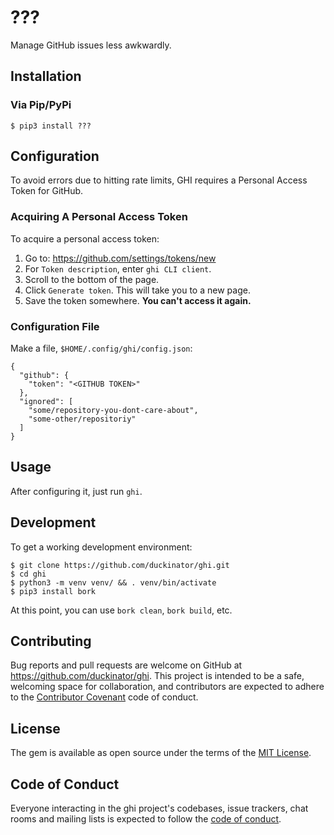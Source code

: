 # ??? <!--[![Build Status][build-status-link]][build-status-img]-->

Manage GitHub issues less awkwardly.

[build-status-link]: https://api.cirrus-ci.com/github/duckinator/emanate.svg
[build-status-img]: https://cirrus-ci.com/github/duckinator/emanate

## Installation

### Via Pip/PyPi

```
$ pip3 install ???
```

<!--
### Via DNF (Fedora 29 only)

If you're on Fedora 29, the [Puppy Technology](https://puppy.technology/)
RPM repository contains the latest package for ???.

```
$ dnf install https://rpm.puppy.technology/repo.rpm
$ dnf install ??? -\-refresh
```
-->

## Configuration

To avoid errors due to hitting rate limits, GHI requires a Personal
Access Token for GitHub.

### Acquiring A Personal Access Token

To acquire a personal access token:

1. Go to: https://github.com/settings/tokens/new
2. For `Token description`, enter `ghi CLI client`.
3. Scroll to the bottom of the page.
4. Click `Generate token`. This will take you to a new page.
5. Save the token somewhere. **You can't access it again.**

### Configuration File

Make a file, `$HOME/.config/ghi/config.json`:

```
{
  "github": {
    "token": "<GITHUB TOKEN>"
  },
  "ignored": [
    "some/repository-you-dont-care-about",
    "some-other/repositoriy"
  ]
}
```

## Usage

After configuring it, just run `ghi`.

## Development

To get a working development environment:

```
$ git clone https://github.com/duckinator/ghi.git
$ cd ghi
$ python3 -m venv venv/ && . venv/bin/activate
$ pip3 install bork
```

At this point, you can use `bork clean`, `bork build`, etc.

## Contributing

Bug reports and pull requests are welcome on GitHub at https://github.com/duckinator/ghi. This project is intended to be a safe, welcoming space for collaboration, and contributors are expected to adhere to the [Contributor Covenant](http://contributor-covenant.org) code of conduct.

## License

The gem is available as open source under the terms of the [MIT License](http://opensource.org/licenses/MIT).

## Code of Conduct

Everyone interacting in the ghi project's codebases, issue trackers, chat rooms and mailing lists is expected to follow the [code of conduct](https://github.com/duckinator/emanate/blob/master/CODE_OF_CONDUCT.md).
